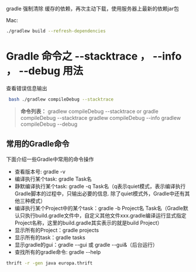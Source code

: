 gradle 强制清除 缓存的依赖，再次主动下载，使用服务器上最新的依赖jar包

Mac:

```bash
./gradlew build --refresh-dependencies
```

# Gradle 命令之 --stacktrace ， --info ， --debug 用法

查看错误信息输出

```bash
 bash ./gradlew compileDebug --stacktrace  
```

> **命令列表：**
> gradlew compileDebug --stacktrace or
> gradle compileDebug --stacktrace 
> gradlew compileDebug --info
> gradlew compileDebug --debug

## 常用的Gradle命令

下面介绍一些Gradle中常用的命令操作

- 查看版本号: gradle -v
- 编译执行某个task: gradle Task名
- 静默编译执行某个task: gradle -q Task名（q表示quiet模式，表示编译执行Gradle脚本的过程中，只输出必要的信息. 除了quiet模式外，Gradle中还有其他三种模式）
- 编译执行某个Project中的某个task：gradle -b Project名 Task名（Gradle默认只执行build.gradle文件中，自定义其他文件xxx.gradle编译运行显式指定Project名称，这里的build.gradle其实表示的就是build Project）
- 显示所有的Project：gradle projects
- 显示所有的task：gradle tasks
- 显示gradle的gui：gradle --gui 或 gradle --gui&（后台运行）
- 查找所有的gradle命令: gradle --help

```bash
thrift -r -gen java europa.thrift
```

